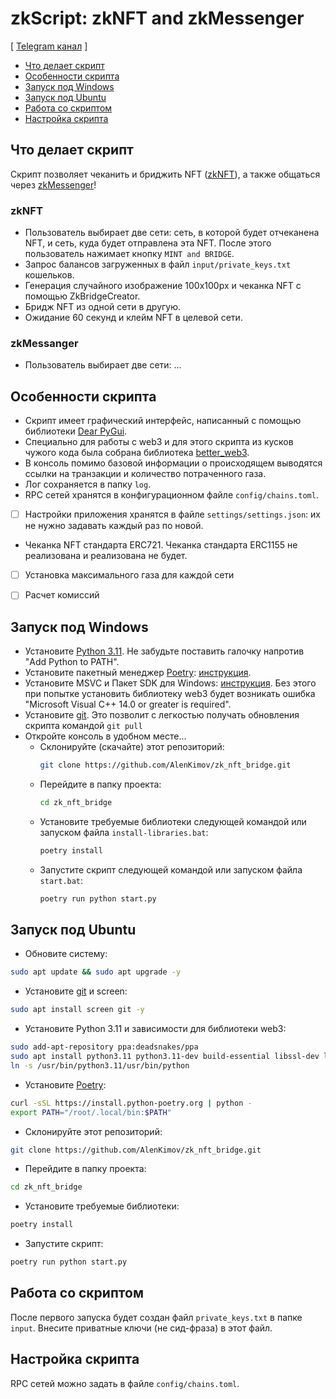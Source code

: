 # zkScript: zkNFT and zkMessenger
[ [Telegram канал](https://t.me/Cum_Insider) ]

- [Что делает скрипт](#Что-делает-скрипт)
- [Особенности скрипта](#Особенности-скрипта)
- [Запуск под Windows](#Запуск-под-Windows)
- [Запуск под Ubuntu](#Запуск-под-Ubuntu)
- [Работа со скриптом](#Работа-со-скриптом)
- [Настройка скрипта](#Настройка-скрипта)


## Что делает скрипт
Скрипт позволяет чеканить и бриджить NFT ([zkNFT](https://zkbridge.com/zknft)), 
а также общаться через [zkMessenger](https://zkbridge.com/zkmessenger)!

### zkNFT
- Пользователь выбирает две сети: сеть, в которой будет отчеканена NFT, 
и сеть, куда будет отправлена эта NFT. После этого пользователь нажимает кнопку `MINT and BRIDGE`.
- Запрос балансов загруженных в файл `input/private_keys.txt` кошельков.
- Генерация случайного изображение 100x100px и чеканка NFT с помощью ZkBridgeCreator.
- Бридж NFT из одной сети в другую.
- Ожидание 60 секунд и клейм NFT в целевой сети.

### zkMessanger
- Пользователь выбирает две сети: ...


## Особенности скрипта
- Скрипт имеет графический интерфейс, написанный с помощью библиотеки [Dear PyGui](https://dearpygui.readthedocs.io/en/latest/index.html).
- Специально для работы с web3 и для этого скрипта из кусков чужого кода была собрана библиотека [better_web3](https://github.com/AlenKimov/better_web3).
- В консоль помимо базовой информации о происходящем выводятся ссылки на транзакции и количество потраченного газа.
- Лог сохраняется в папку `log`.
- RPC сетей хранятся в конфигурационном файле `config/chains.toml`.
- [ ] Настройки приложения хранятся в файле `settings/settings.json`: их не нужно задавать каждый раз по новой.
- Чеканка NFT стандарта ERC721. Чеканка стандарта ERC1155 не реализована и реализована не будет.
- [ ] Установка максимального газа для каждой сети
- [ ] Расчет комиссий


## Запуск под Windows
- Установите [Python 3.11](https://www.python.org/downloads/windows/). Не забудьте поставить галочку напротив "Add Python to PATH".
- Установите пакетный менеджер [Poetry](https://python-poetry.org/docs/): [инструкция](https://teletype.in/@alenkimov/poetry).
- Установите MSVC и Пакет SDK для Windows: [инструкция](https://teletype.in/@alenkimov/web3-installation-error). Без этого при попытке установить библиотеку web3 будет возникать ошибка "Microsoft Visual C++ 14.0 or greater is required".
- Установите [git](https://git-scm.com/download/win). Это позволит с легкостью получать обновления скрипта командой `git pull`
- Откройте консоль в удобном месте...
  - Склонируйте (скачайте) этот репозиторий:
    ```bash
    git clone https://github.com/AlenKimov/zk_nft_bridge.git
    ```
  - Перейдите в папку проекта:
    ```bash
    cd zk_nft_bridge
    ```
  - Установите требуемые библиотеки следующей командой или запуском файла `install-libraries.bat`:
    ```bash
    poetry install
    ```
  - Запустите скрипт следующей командой или запуском файла `start.bat`:
    ```bash
    poetry run python start.py
    ```


## Запуск под Ubuntu
- Обновите систему:
```bash
sudo apt update && sudo apt upgrade -y
```
- Установите [git](https://git-scm.com/download/linux) и screen:
```bash
sudo apt install screen git -y
```
- Установите Python 3.11 и зависимости для библиотеки web3:
```bash
sudo add-apt-repository ppa:deadsnakes/ppa
sudo apt install python3.11 python3.11-dev build-essential libssl-dev libffi-dev -y
ln -s /usr/bin/python3.11/usr/bin/python
```
- Установите [Poetry](https://python-poetry.org/docs/):
```bash
curl -sSL https://install.python-poetry.org | python -
export PATH="/root/.local/bin:$PATH"
```
- Склонируйте этот репозиторий:
```bash
git clone https://github.com/AlenKimov/zk_nft_bridge.git
```
- Перейдите в папку проекта:
```bash
cd zk_nft_bridge
```
- Установите требуемые библиотеки:
```bash
poetry install
```
- Запустите скрипт:
```bash
poetry run python start.py
```


## Работа со скриптом
После первого запуска будет создан файл `private_keys.txt` в папке `input`.
Внесите приватные ключи (не сид-фраза) в этот файл.


## Настройка скрипта
RPC сетей можно задать в файле `config/chains.toml`.
